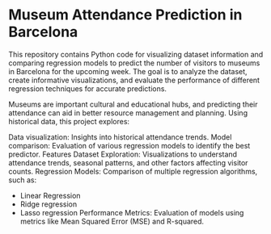 # Museum Attendance Prediction in Barcelona

This repository contains Python code for visualizing dataset information and comparing regression models to predict the number of visitors to museums in Barcelona for the upcoming week. The goal is to analyze the dataset, create informative visualizations, and evaluate the performance of different regression techniques for accurate predictions.

Museums are important cultural and educational hubs, and predicting their attendance can aid in better resource management and planning. Using historical data, this project explores:

Data visualization: Insights into historical attendance trends.
Model comparison: Evaluation of various regression models to identify the best predictor.
Features
Dataset Exploration: Visualizations to understand attendance trends, seasonal patterns, and other factors affecting visitor counts.
Regression Models: Comparison of multiple regression algorithms, such as:
- Linear Regression
- Ridge regression
- Lasso regression
Performance Metrics: Evaluation of models using metrics like Mean Squared Error (MSE) and R-squared.

